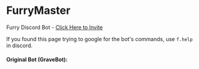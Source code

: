 # FurryMaster
Furry Discord Bot - [Click Here to Invite](https://discordapp.com/api/oauth2/authorize?client_id=654784046861254679&permissions=8&scope=bot)

If you found this page trying to google for the bot's commands, use `f.help` in discord.

#### Original Bot (GraveBot):


